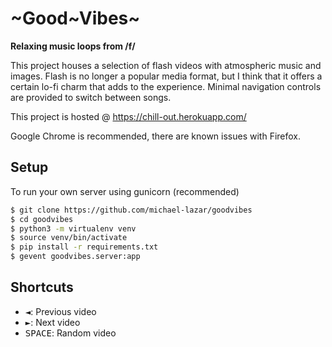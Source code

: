 # ~Good~Vibes~

**Relaxing music loops from /f/**

This project houses a selection of flash videos with atmospheric music and images.
Flash is no longer a popular media format, but I think that it offers a certain lo-fi charm that adds to the experience.
Minimal navigation controls are provided to switch between songs.

This project is hosted @ https://chill-out.herokuapp.com/

Google Chrome is recommended, there are known issues with Firefox.

## Setup
To run your own server using gunicorn (recommended)

```bash
$ git clone https://github.com/michael-lazar/goodvibes
$ cd goodvibes
$ python3 -m virtualenv venv
$ source venv/bin/activate
$ pip install -r requirements.txt
$ gevent goodvibes.server:app
```

## Shortcuts
- <Kbd>◄</kbd>: Previous video
- <kbd>►</kbd>: Next video
- <kbd>SPACE</kbd>: Random video